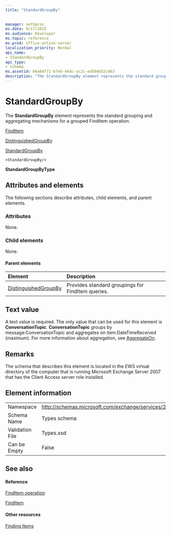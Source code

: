 ```yaml
---
title: "StandardGroupBy"
 
 
manager: sethgros
ms.date: 9/17/2015
ms.audience: Developer
ms.topic: reference
ms.prod: office-online-server
localization_priority: Normal
api_name:
- StandardGroupBy
api_type:
- schema
ms.assetid: 04a84f71-b7eb-44dc-ac2c-ed504b52c463
description: "The StandardGroupBy element represents the standard grouping and aggregating mechanisms for a grouped FindItem operation."
---
```


# StandardGroupBy

The **StandardGroupBy** element represents the standard grouping and aggregating mechanisms for a grouped FindItem operation. 
  
[FindItem](finditem.md)
  
[DistinguishedGroupBy](distinguishedgroupby.md)
  
[StandardGroupBy](standardgroupby.md)
  
```
<StandardGroupBy/>
```

 **StandardGroupByType**
## Attributes and elements

The following sections describe attributes, child elements, and parent elements.
  
### Attributes

None.
  
### Child elements

None.
  
#### Parent elements

|**Element**|**Description**|
|:-----|:-----|
|[DistinguishedGroupBy](distinguishedgroupby.md) <br/> |Provides standard groupings for FindItem queries.  <br/> |
   
## Text value

A text value is required. The only value that can be used for this element is **ConversationTopic**. **ConversationTopic** groups by message:ConversationTopic and aggregates on item:DateTimeReceived (maximum). For more information about aggregation, see [AggregateOn](aggregateon.md).
  
## Remarks

The schema that describes this element is located in the EWS virtual directory of the computer that is running Microsoft Exchange Server 2007 that has the Client Access server role installed.
  
## Element information

|||
|:-----|:-----|
|Namespace  <br/> |http://schemas.microsoft.com/exchange/services/2006/types  <br/> |
|Schema Name  <br/> |Types schema  <br/> |
|Validation File  <br/> |Types.xsd  <br/> |
|Can be Empty  <br/> |False  <br/> |
   
## See also

#### Reference

[FindItem operation](finditem-operation.md)
  
[FindItem](finditem.md)
#### Other resources

[Finding Items](http://msdn.microsoft.com/library/63af1f9c-464b-4fca-9ae3-3d60f24ca93c%28Office.15%29.aspx)

